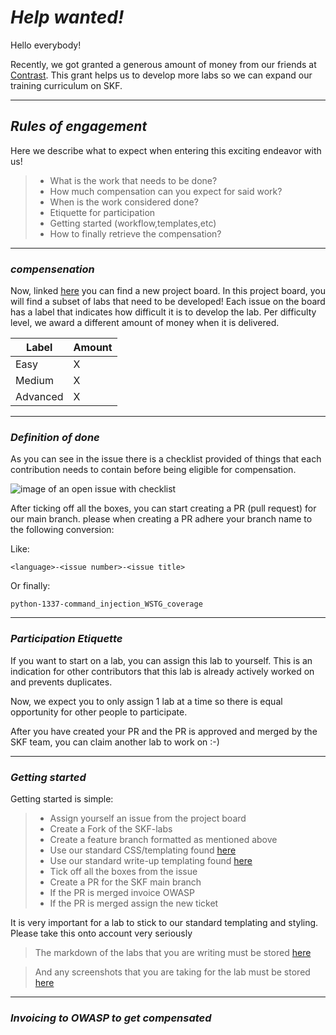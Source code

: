# *Help wanted!*

Hello everybody!

Recently, we got granted a generous amount of money from
our friends at [Contrast](https://www.contrastsecurity.com/). This grant 
helps us to develop more labs so we can expand our training curriculum
on SKF.

---

## *Rules of engagement*

Here we describe what to expect when entering this exciting endeavor with us!

> - What is the work that needs to be done?
> - How much compensation can you expect for said work?
> - When is the work considered done?
> - Etiquette for participation
> - Getting started (workflow,templates,etc)
> - How to finally retrieve the compensation?



---
### *compensenation*

Now, linked [here](https://link) you can find a new project board. 
In this project board, you will find a subset of labs that need to be developed! Each issue on the board has a label that indicates how difficult it is to develop the lab. Per difficulty level, we award a different amount
of money when it is delivered.

| Label    | Amount |
|----------|--------|
| Easy     | X      |
| Medium   | X      |
| Advanced | X      |

---

### *Definition of done*

As you can see in the issue there is a checklist provided of things that each contribution needs to contain before being eligible for compensation.

 ![image of an open issue with checklist](/assets/images/tux.png)

After ticking off all the boxes, you can start creating a PR (pull request) for our main branch. please when creating a PR adhere your branch name to the following conversion:

Like:

`
<language>-<issue number>-<issue title>
`

Or finally:

`
python-1337-command_injection_WSTG_coverage
`

---

### *Participation Etiquette*

If you want to start on a lab, you can assign this lab to yourself. This is an indication for other contributors that this lab is already actively worked on and prevents duplicates. 

Now, we expect you to only assign 1 lab at a time so there is equal opportunity for other people to participate. 

After you have created your PR and the PR is approved and merged by the SKF team, you can claim another lab to work on :-)

---
### *Getting started*

Getting started is simple:

> - Assign yourself an issue from the project board
> - Create a Fork of the SKF-labs
> - Create a feature branch formatted as mentioned above
> - Use our standard CSS/templating found [here](https://www.contrastsecurity.com/)
> - Use our standard write-up templating found [here](https://github.com/blabla1337/skf-labs/blob/master/template.md)
> - Tick off all the boxes from the issue
> - Create a PR for the SKF main branch
> - If the PR is merged invoice OWASP
> - If the PR is merged assign the new ticket

It is very important for a lab to stick to our standard templating
and styling. Please take this onto account very seriously

>The markdown of the labs that you are writing must
 be stored [ here ](https://github.com/blabla1337/skf-labs/tree/master/md/Python)

>And any screenshots that you are taking for the lab must be stored[ here ](https://github.com/blabla1337/skf-labs/tree/master/.gitbook/assets)

---

### *Invoicing to OWASP to get compensated*


